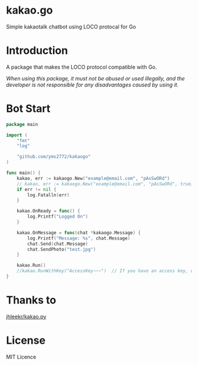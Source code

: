 # kakao.go
Simple kakaotalk chatbot using LOCO protocal for Go

# Introduction
A package that makes the LOCO protocol compatible with Go.

*When using this package, it must not be abused or used illegally, and the developer is not responsible for any disadvantages caused by using it.*

# Bot Start
```Go
package main

import (
	"fmt"
	"log"

	"github.com/yms2772/kakaogo"
)

func main() {
	kakao, err := kakaogo.New("example@email.com", "pAsSwORd")
	// kakao, err := kakaogo.New("example@email.com", "pAsSwORd", true) // If you are already authenticated, put 'true' in the parameter.
	if err != nil {
		log.Fatalln(err)
	}

	kakao.OnReady = func() {
		log.Printf("Logged On")
	}

	kakao.OnMessage = func(chat *kakaogo.Message) {
		log.Printf("Message: %s", chat.Message)
		chat.Send(chat.Message)
		chat.SendPhoto("test.jpg")
	}

	kakao.Run()
	//kakao.RunWithKey("AccessKey~~~")  // If you have an access key, use this function.
}


```

# Thanks to
[jhleekr/kakao.py](https://github.com/jhleekr/kakao.py)

# License
MIT Licence
